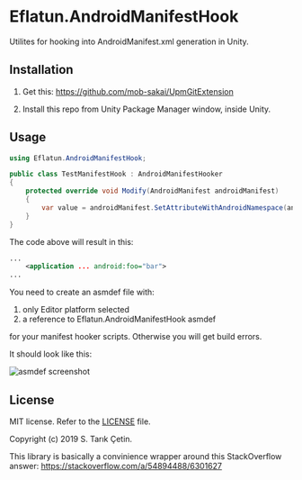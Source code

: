 # Eflatun.AndroidManifestHook
Utilites for hooking into AndroidManifest.xml generation in Unity.

## Installation

1. Get this: https://github.com/mob-sakai/UpmGitExtension

2. Install this repo from Unity Package Manager window, inside Unity.

## Usage

```cs
using Eflatun.AndroidManifestHook;

public class TestManifestHook : AndroidManifestHooker
{
    protected override void Modify(AndroidManifest androidManifest)
    {
        var value = androidManifest.SetAttributeWithAndroidNamespace(androidManifest.ApplicationElement, "foo", "bar");
    }
}
```

The code above will result in this:
```xml
...
    <application ... android:foo="bar">
...
```

You need to create an asmdef file with:

1. only Editor platform selected 
2. a reference to Eflatun.AndroidManifestHook asmdef

for your manifest hooker scripts. Otherwise you will get build errors. 

It should look like this:

![asmdef screenshot](https://raw.githubusercontent.com/starikcetin/Eflatun.AndroidManifestHook/repo-res/asmdef.png)

## License

MIT license. Refer to the [LICENSE](/LICENSE) file.

Copyright (c) 2019 S. Tarık Çetin.

This library is basically a convinience wrapper around this StackOverflow answer: https://stackoverflow.com/a/54894488/6301627
